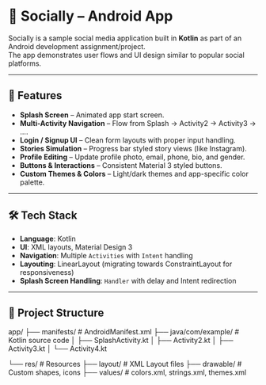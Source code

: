 # 📱 Socially – Android App

Socially is a sample social media application built in **Kotlin** as part of an Android development assignment/project.  
The app demonstrates user flows and UI design similar to popular social platforms.

---

## 🚀 Features
- **Splash Screen** – Animated app start screen.
- **Multi-Activity Navigation** – Flow from Splash → Activity2 → Activity3 → ....
- **Login / Signup UI** – Clean form layouts with proper input handling.
- **Stories Simulation** – Progress bar styled story views (like Instagram).
- **Profile Editing** – Update profile photo, email, phone, bio, and gender.
- **Buttons & Interactions** – Consistent Material 3 styled buttons.
- **Custom Themes & Colors** – Light/dark themes and app-specific color palette.

---

## 🛠️ Tech Stack
- **Language**: Kotlin  
- **UI**: XML layouts, Material Design 3  
- **Navigation**: Multiple `Activities` with `Intent` handling  
- **Layouting**: LinearLayout (migrating towards ConstraintLayout for responsiveness)  
- **Splash Screen Handling**: `Handler` with delay and Intent redirection  

---

## 📂 Project Structure
app/
├── manifests/ # AndroidManifest.xml
├── java/com/example/ # Kotlin source code
│ ├── SplashActivity.kt
│ ├── Activity2.kt
│ ├── Activity3.kt
│ └── Activity4.kt

└── res/ # Resources
├── layout/ # XML Layout files
├── drawable/ # Custom shapes, icons
├── values/ # colors.xml, strings.xml, themes.xml
